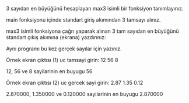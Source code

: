 3 sayıdan en büyüğünü hesaplayan max3 isimli bir fonksiyon tanımlayınız.

main fonksiyonu içinde standart giriş akımından 3 tamsayı alınız.

max3 isimli fonksiyona çağrı yaparak alınan 3 tam sayıdan en büyüğünü standart çıkış akımına (ekrana) yazdırınız:

Aynı programı bu kez gerçek sayılar için yazınız.

Örnek ekran çıktısı (1)
uc tamsayi girin:
12 56 8

12, 56 ve 8 sayilarinin en buyugu 56

Örnek ekran çıktısı (2)
uc gercek sayi girin:
2.87 1.35 0.12

2.870000, 1.350000 ve 0.120000 sayilarinin en buyugu 2.870000
